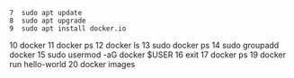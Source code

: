     7  sudo apt update
    8  sudo apt upgrade
    9  sudo apt install docker.io
   10  docker
   11  docker ps
   12  docker ls
   13  sudo docker ps
   14  sudo groupadd docker
   15  sudo usermod -aG docker $USER
   16  exit
   17  docker ps
   19  docker run hello-world
   20  docker images

